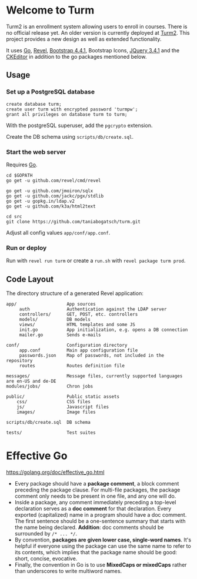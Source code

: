 # Welcome to Turm

Turm2 is an enrollment system allowing users to enroll in courses. There is no official release yet. An older version is currently deployed at [Turm2](https://turm2.tu-ilmenau.de). This project provides a new design as well as extended functionality.

It uses [Go](https://github.com/golang/go), [Revel](https://github.com/revel/), [Bootstrap 4.4.1](https://getbootstrap.com), Bootstrap Icons, [JQuery 3.4.1](https://jquery.com) and the [CKEditor](https://ckeditor.com) in addition to the go packages mentioned below.

## Usage

### Set up a PostgreSQL database

```
create database turm;
create user turm with encrypted password 'turmpw';
grant all privileges on database turm to turm;
```
With the postgreSQL superuser, add the `pgcrypto` extension.

Create the DB schema using `scripts/db/create.sql`.

### Start the web server

Requires [Go](https://github.com/golang/go).

```
cd $GOPATH
go get -u github.com/revel/cmd/revel

go get -u github.com/jmoiron/sqlx
go get -u github.com/jackc/pgx/stdlib
go get -u gopkg.in/ldap.v2
go get -u github.com/k3a/html2text

cd src
git clone https://github.com/taniabogatsch/turm.git
```

Adjust all config values `app/conf/app.conf`.

### Run or deploy

Run with `revel run turm` or create a `run.sh` with `revel package turm prod`.

## Code Layout

The directory structure of a generated Revel application:

    app/                   App sources
         auth              Authentication against the LDAP server
         controllers/      GET, POST, etc. controllers
         models/           DB models
         views/            HTML templates and some JS
         init.go           App initialization, e.g. opens a DB connection
         mailer.go         Sends e-mails

    conf/                  Configuration directory
         app.conf          Main app configuration file
         passwords.json    Map of passwords, not included in the repository
         routes            Routes definition file

    messages/              Message files, currently supported languages are en-US and de-DE
    modules/jobs/          Chron jobs

    public/                Public static assets
        css/               CSS files
        js/                Javascript files
        images/            Image files
    
    scripts/db/create.sql  DB schema

    tests/                 Test suites
    
# Effective Go

https://golang.org/doc/effective_go.html

* Every package should have a **package comment**, a block comment preceding the package clause. For multi-file packages, the package comment only needs to be present in one file, and any one will do.
* Inside a package, any comment immediately preceding a top-level declaration serves as a **doc comment** for that declaration. Every exported (capitalized) name in a program should have a doc comment. The first sentence should be a one-sentence summary that starts with the name being declared. **Addition**: doc comments should be surrounded by `/* ... */`.
* By convention, **packages are given lower case, single-word names**. It's helpful if everyone using the package can use the same name to refer to its contents, which implies that the package name should be good: short, concise, evocative.
* Finally, the convention in Go is to use **MixedCaps or mixedCaps** rather than underscores to write multiword names.
